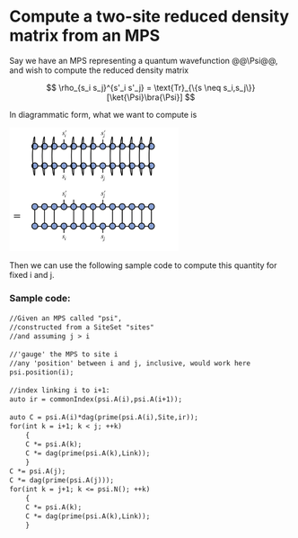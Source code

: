 # Compute a two-site reduced density matrix from an MPS

Say we have an MPS representing a quantum wavefunction @@\Psi@@, and
wish to compute the reduced density matrix 

$$
\rho_{s_i s_j}^{s'_i s'_j} = \text{Tr}_{\{s \neq s_i,s_j\}}[\ket{\Psi}\bra{\Psi}]
$$

In diagrammatic form, what we want to compute is

<img class="diagram" width="60%" src="docs/formulas/two_rdm.png"/>

Then we can use the following sample code to compute this quantity 
for fixed i and j.

### Sample code:

    //Given an MPS called "psi",
    //constructed from a SiteSet "sites"
    //and assuming j > i

    //'gauge' the MPS to site i
    //any 'position' between i and j, inclusive, would work here
    psi.position(i); 

    //index linking i to i+1:
    auto ir = commonIndex(psi.A(i),psi.A(i+1));

    auto C = psi.A(i)*dag(prime(psi.A(i),Site,ir));
    for(int k = i+1; k < j; ++k)
        {
        C *= psi.A(k);
        C *= dag(prime(psi.A(k),Link));
        }
    C *= psi.A(j);
    C *= dag(prime(psi.A(j)));
    for(int k = j+1; k <= psi.N(); ++k)
        {
        C *= psi.A(k);
        C *= dag(prime(psi.A(k),Link));
        }

